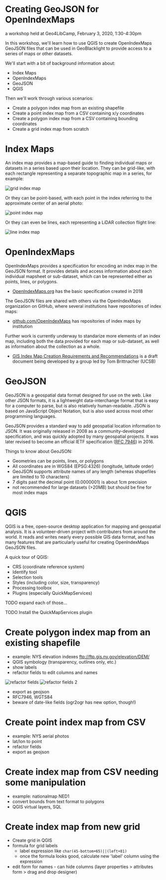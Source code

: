 # Creating GeoJSON for OpenIndexMaps
a workshop held at Geo4LibCamp, February 3, 2020, 1:30-4:30pm

In this workshop, we'll learn how to use QGIS to create OpenIndexMaps GeoJSON files that can be used in GeoBlacklight to provide access to a series of maps or other datasets.

We'll start with a bit of background information about:
- Index Maps
- OpenIndexMaps
- GeoJSON
- QGIS

Then we'll work through various scenarios:
- Create a polygon index map from an existing shapefile
- Create a point index map from a CSV containing x/y coordinates
- Create a polygon index map from a CSV containing bounding coordinates
- Create a grid index map from scratch


# Index Maps

An index map provides a map-based guide to finding individual maps or datasets in a series based upon their location.  They can be grid-like, with each rectangle representing a separate topographic map in a series, for example:

![grid index map](https://kgjenkins.github.io/indexmaps-workshop/image/index-map-grid.png)

Or they can be point-based, with each point in the index referring to the approximate center of an aerial photo:

![point index map](https://kgjenkins.github.io/indexmaps-workshop/image/index-map-points.png)

Or they can even be lines, each representing a LiDAR collection flight line:

![line index map](https://kgjenkins.github.io/indexmaps-workshop/image/index-map-lines.png)


# OpenIndexMaps

OpenIndexMaps provides a specification for encoding an index map in the GeoJSON format.  It provides details and access information about each individual mapsheet or sub-dataset, which can be represented either as points, lines, or polygons.

- [OpenIndexMaps.org](https://openindexmaps.org/) has the basic specification created in 2018

The GeoJSON files are shared with others via the OpenIndexMaps organization on GitHub, where several institutions have repositories of index maps:

- [github.com/OpenIndexMaps](https://github.com/OpenIndexMaps) has repositories of index maps by institution

Further work is currently underway to standarize more elements of an index map, including both the data provided for each map or sub-dataset, as well as information about the collection as a whole.

- [GIS Index Map Creation Requirements and Recommendations](https://docs.google.com/document/d/1GS1_4JmgUkZcehiG1qEyQB3e6mRQ7jdGC7rpyesZqIw/edit) is a draft document being developed by a group led by Tom Brittnacher (UCSB)


# GeoJSON

GeoJSON is a geospatial data format designed for use on the web.  Like other JSON formats, it is a lightweight data-interchange format that is easy for a computer to parse, but is also relatively human-readable.  JSON is based on JavaScript Object Notation, but is also used across most other programming languages.

GeoJSON provides a standard way to add geospatial location information to JSON.  It was originally released in 2008 as a community-developed specification, and was quickly adopted by many geospatial projects.  It was later revised to become an official IETF specification ([RFC 7946](https://tools.ietf.org/html/rfc7946)) in 2016.

Things to know about GeoJSON:
- Geometries can be points, lines, or polygons
- All coordinates are in WGS84 (EPSG:4326) (longitude, latitude order)
- GeoJSON supports attribute names of any length (whereas shapefiles are limited to 10 characters)
- 7 digits past the decimal point (0.0000001) is about 1cm precision
- not recommended for large datasets (>20MB) but should be fine for most index maps


# QGIS

QGIS is a free, open-source desktop application for mapping and geospatial analysis.  It is a volunteer-driven project with contributers from around the world.  It reads and writes nearly every possible GIS data format, and has many features that are particularly useful for creating OpenIndexMaps GeoJSON files.

A quick tour of QGIS:
- CRS (coordinate reference system)
- Identify tool
- Selection tools
- Styles (including color, size, transparency)
- Processing toolbox
- Plugins (especially QuickMapServices)

TODO expand each of those...

TODO Install the QuickMapServices plugin


# Create polygon index map from an existing shapefile
- example: NYS elevation indexes ftp://ftp.gis.ny.gov/elevation/DEM/
- QGIS symbology (transparency, outlines only, etc.)
- show labels
- refactor fields to edit columns and names

![refactor fields](https://kgjenkins.github.io/indexmaps-workshop/image/refactor-fields.png)
![refactor fields 2](https://kgjenkins.github.io/indexmaps-workshop/image/refactor-fields2.png)

- export as geojson
- RFC7946, WGTS84
- beware of date-like fields (ogr2ogr has new option, though!)

# Create point index map from CSV
- example: NYS aerial photos
- lat/lon to point
- refactor fields
- export as geojson

# Create index map from CSV needing some manipulation
- example: nationalmap NED1
- convert bounds from text format to polygons
- QGIS virtual layers, SQL

# Create index map from new grid
- Create grid in QGIS
- formula for grid labels
  - label expression like `char(45-bottom+65)||(left+81)`
  - once the formula looks good, calculate new 'label' column using the expression
- edit form for names - can hide columns (layer properties > attributes form > drag and drop designer)



